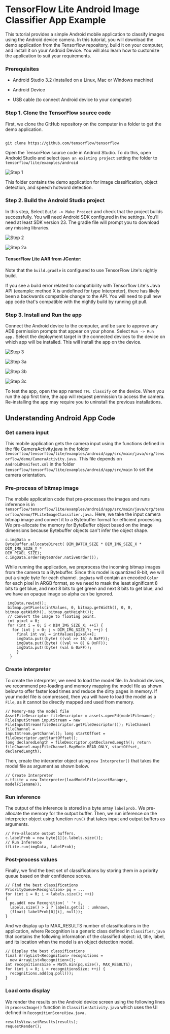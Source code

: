 # TensorFlow Lite Android Image Classifier App Example

This tutorial provides a simple Android mobile application to classify images
using the Android device camera. In this tutorial, you will download the demo
application from the Tensorflow repository, build it on your computer, and
install it on your Android Device. You will also learn how to customize the
application to suit your requirements.

### Prerequisites

*   Android Studio 3.2 (installed on a Linux, Mac or Windows machine)

*   Android Device

*   USB cable (to connect Android device to your computer)

### Step 1. Clone the TensorFlow source code

First, we clone the GitHub repository on the computer in a folder to get the
demo application.

```

git clone https://github.com/tensorflow/tensorflow

```

Open the TensorFlow source code in Android Studio. To do this, open Android
Studio and select `Open an existing project` setting the folder to
`tensorflow/lite/examples/android`

![Step 1](images/classifydemo_img1.png)

This folder contains the demo application for image classification, object
detection, and speech hotword detection.

### Step 2. Build the Android Studio project

In this step, Select `Build -> Make Project` and check that the project builds
successfully. You will need Android SDK configured in the settings. You'll need
at least SDK version 23. The gradle file will prompt you to download any missing
libraries.

![Step 2](images/classifydemo_img4.png)

![Step 2a](images/classifydemo_img2.png)

#### TensorFlow Lite AAR from JCenter:

Note that the `build.gradle` is configured to use TensorFlow Lite's nightly
build.

If you see a build error related to compatibility with Tensorflow Lite's Java
API (example: method X is undefined for type Interpreter), there has likely been
a backwards compatible change to the API. You will need to pull new app code
that's compatible with the nightly build by running git pull.

### Step 3. Install and Run the app

Connect the Android device to the computer, and be sure to approve any ADB
permission prompts that appear on your phone. Select `Run -> Run app.` Select
the deployment target in the connected devices to the device on which app will
be installed. This will install the app on the device.

![Step 3](images/classifydemo_img5.png)

![Step 3a](images/classifydemo_img6.png)

![Step 3b](images/classifydemo_img7.png)

![Step 3c](images/classifydemo_img8.png)

To test the app, open the app named `TFL Classify` on the device. When you run
the app first time, the app will request permission to access the camera.
Re-installing the app may require you to uninstall the previous installations.

## Understanding Android App Code

### Get camera input

This mobile application gets the camera input using the functions defined in the
file CameraActivity.java in the folder
`tensorflow/tensorflow/lite/examples/android/app/src/main/java/org/tensorflow/demo/CameraActivity.java.`
This file depends on `AndroidManifest.xml` in the folder
`tensorflow/tensorflow/lite/examples/android/app/src/main` to set the camera
orientation.

### Pre-process of bitmap image

The mobile application code that pre-processes the images and runs inference is
in
`tensorflow/tensorflow/lite/examples/android/app/src/main/java/org/tensorflow/demo/TFLiteImageClassifier.java.`
Here, we take the input camera bitmap image and convert it to a Bytebuffer
format for efficient processing. We pre-allocate the memory for ByteBuffer
object based on the image dimensions because Bytebuffer objects can't infer the
object shape.

```
c.imgData =
ByteBuffer.allocateDirect( DIM_BATCH_SIZE * DIM_IMG_SIZE_X * DIM_IMG_SIZE_Y *
DIM_PIXEL_SIZE);
c.imgData.order(ByteOrder.nativeOrder());
```

While running the application, we preprocess the incoming bitmap images from the
camera to a Bytebuffer. Since this model is quantized 8-bit, we will put a
single byte for each channel. `imgData` will contain an encoded `Color` for each
pixel in ARGB format, so we need to mask the least significant 8 bits to get
blue, and next 8 bits to get green and next 8 bits to get blue, and we have an
opaque image so alpha can be ignored.

```
 imgData.rewind();
 bitmap.getPixels(intValues, 0, bitmap.getWidth(), 0, 0, bitmap.getWidth(), bitmap.getHeight());
 // Convert the image to floating point.
 int pixel = 0;
 for (int i = 0; i < DIM_IMG_SIZE_X; ++i) {
   for (int j = 0; j < DIM_IMG_SIZE_Y; ++j) {
     final int val = intValues[pixel++];
     imgData.put((byte) ((val >> 16) & 0xFF));
     imgData.put((byte) ((val >> 8) & 0xFF));
     imgData.put((byte) (val & 0xFF));
     }
  }
```

### Create interpreter

To create the interpreter, we need to load the model file. In Android devices,
we recommend pre-loading and memory mapping the model file as shown below to
offer faster load times and reduce the dirty pages in memory. If your model file
is compressed, then you will have to load the model as a `File`, as it cannot be
directly mapped and used from memory.

```
// Memory-map the model file
AssetFileDescriptor fileDescriptor = assets.openFd(modelFilename);
FileInputStream inputStream = new
FileInputStream(fileDescriptor.getFileDescriptor()); FileChannel fileChannel =
inputStream.getChannel(); long startOffset = fileDescriptor.getStartOffset();
long declaredLength = fileDescriptor.getDeclaredLength(); return
fileChannel.map(FileChannel.MapMode.READ_ONLY, startOffset, declaredLength);
```

Then, create the interpreter object using `new Interpreter()` that takes the
model file as argument as shown below.

```
// Create Interpreter
c.tfLite = new Interpreter(loadModelFile(assetManager, modelFilename));
```

### Run inference

The output of the inference is stored in a byte array `labelprob.` We
pre-allocate the memory for the output buffer. Then, we run inference on the
interpreter object using function `run()` that takes input and output buffers as
arguments.

```
// Pre-allocate output buffers.
c.labelProb = new byte[1][c.labels.size()];
// Run Inference
tfLite.run(imgData, labelProb);
```

### Post-process values

Finally, we find the best set of classifications by storing them in a priority
queue based on their confidence scores.

```
// Find the best classifications
PriorityQueue<Recognition> pq = ...
for (int i = 0; i < labels.size(); ++i)
{
  pq.add( new Recognition( ' '+ i,
  labels.size() > i ? labels.get(i) : unknown,
  (float) labelProb[0][i], null));
}
```

And we display up to MAX_RESULTS number of classifications in the application,
where Recognition is a generic class defined in `Classifier.java` that contains
the following information of the classified object: id, title, label, and its
location when the model is an object detection model.

```
// Display the best classifications
final ArrayList<Recognition> recognitions =
  new ArrayList<Recognition>();
int recognitionsSize = Math.min(pq.size(), MAX_RESULTS);
for (int i = 0; i < recognitionsSize; ++i) {
  recognitions.add(pq.poll());
}
```

### Load onto display

We render the results on the Android device screen using the following lines in
`processImage()` function in `ClassifierActivity.java` which uses the UI defined
in `RecognitionScoreView.java.`

```
resultsView.setResults(results);
requestRender();
```
